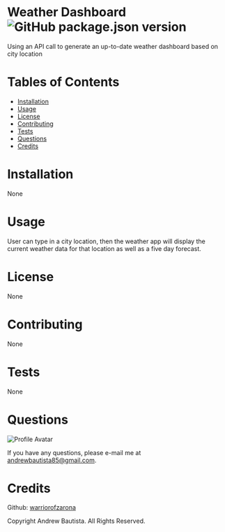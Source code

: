 
# Weather Dashboard ![GitHub package.json version](https://img.shields.io/github/package-json/v/WarriorofZarona/Good-README-Generator)
Using an API call to generate an up-to-date weather dashboard based on city location

# Tables of Contents
* [Installation](#installation)
* [Usage](#usage)
* [License](#license)
* [Contributing](#contributing)
* [Tests](#tests)
* [Questions](#questions)
* [Credits](#credits)

# Installation
None

# Usage
User can type in a city location, then the weather app will display the current weather data for that location as well as a five day forecast.

# License
None



# Contributing
None

# Tests
None

# Questions
![Profile Avatar](https://avatars0.githubusercontent.com/u/56315576?v=4)

If you have any questions, please e-mail me at andrewbautista85@gmail.com.


# Credits

Github: [warriorofzarona](https://github.com/WarriorofZarona)


Copyright Andrew Bautista. All Rights Reserved.


